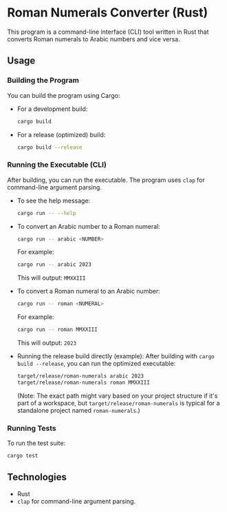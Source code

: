 # Roman Numerals Converter (Rust)

This program is a command-line interface (CLI) tool written in Rust that converts Roman numerals to Arabic numbers and vice versa.

## Usage

### Building the Program

You can build the program using Cargo:

-   For a development build:
    ```bash
    cargo build
    ```
-   For a release (optimized) build:
    ```bash
    cargo build --release
    ```

### Running the Executable (CLI)

After building, you can run the executable. The program uses `clap` for command-line argument parsing.

-   To see the help message:
    ```bash
    cargo run -- --help
    ```

-   To convert an Arabic number to a Roman numeral:
    ```bash
    cargo run -- arabic <NUMBER>
    ```
    For example:
    ```bash
    cargo run -- arabic 2023
    ```
    This will output: `MMXXIII`

-   To convert a Roman numeral to an Arabic number:
    ```bash
    cargo run -- roman <NUMERAL>
    ```
    For example:
    ```bash
    cargo run -- roman MMXXIII
    ```
    This will output: `2023`

-   Running the release build directly (example):
    After building with `cargo build --release`, you can run the optimized executable:
    ```bash
    target/release/roman-numerals arabic 2023
    target/release/roman-numerals roman MMXXIII
    ```
    (Note: The exact path might vary based on your project structure if it's part of a workspace, but `target/release/roman-numerals` is typical for a standalone project named `roman-numerals`.)


### Running Tests

To run the test suite:
```bash
cargo test
```

## Technologies

- Rust
- `clap` for command-line argument parsing.
